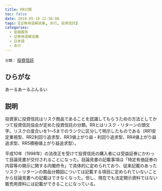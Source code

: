 ```yaml
---
title: RR分類
toc: false
date: 2018-05-18 12:56:08
tags: [证券用语解说集, あ行, 投資信託]
categories:
  - 金融服务
  - 证券用语解说集
  - 日本語
  - あ行
---
```


`分類：` [投資信託](/tags/投資信託/)

## ひらがな

あーるあーるぶんるい

## 説明

投資家に投資信託はリスク商品であることを認識してもらうための方法としてかつて投資信託協会が定めた投資信託の分類。RRとはリスク・リターンの頭文字。リスクの度合いを1〜5までのランクに区分して明示したものである（RR1安定重視型、RR2利回り追求型、RR3値上がり益・利回り追求型、RR4値上がり益追求型、RR5積極値上がり益追求型）。

平成10年（1998年）の法改正を受けて投資信託の購入者には受益証券にかわって目論見書が交付されることになった。目論見書の記載事項は「特定有価証券の内容等の開示に関する内閣府令」で具体的に定められており、従来記載のあったリスク・リターンの商品分類図については記載する項目に定められていないことから目論見書への記載はできなくなった。但し、現在でも法定開示資料ではない販売用資料には記載ができることになっている。
